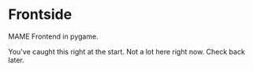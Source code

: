 # Frontside #

MAME Frontend in pygame.

You've caught this right at the start. Not a lot here right now. Check back later.